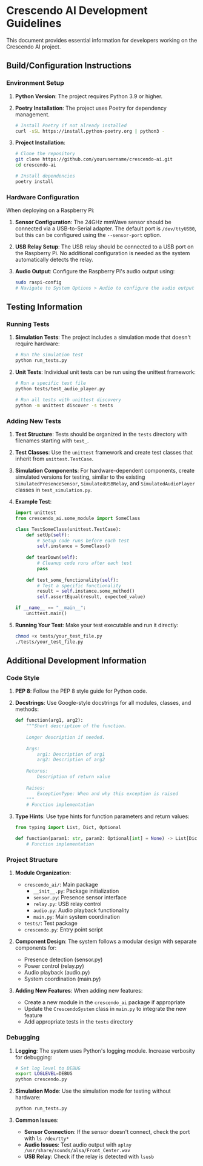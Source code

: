 # Crescendo AI Development Guidelines

This document provides essential information for developers working on the Crescendo AI project.

## Build/Configuration Instructions

### Environment Setup

1. **Python Version**: The project requires Python 3.9 or higher.

2. **Poetry Installation**: The project uses Poetry for dependency management.
   ```bash
   # Install Poetry if not already installed
   curl -sSL https://install.python-poetry.org | python3 -
   ```

3. **Project Installation**:
   ```bash
   # Clone the repository
   git clone https://github.com/yourusername/crescendo-ai.git
   cd crescendo-ai
   
   # Install dependencies
   poetry install
   ```

### Hardware Configuration

When deploying on a Raspberry Pi:

1. **Sensor Configuration**: The 24GHz mmWave sensor should be connected via a USB-to-Serial adapter. The default port is `/dev/ttyUSB0`, but this can be configured using the `--sensor-port` option.

2. **USB Relay Setup**: The USB relay should be connected to a USB port on the Raspberry Pi. No additional configuration is needed as the system automatically detects the relay.

3. **Audio Output**: Configure the Raspberry Pi's audio output using:
   ```bash
   sudo raspi-config
   # Navigate to System Options > Audio to configure the audio output
   ```

## Testing Information

### Running Tests

1. **Simulation Tests**: The project includes a simulation mode that doesn't require hardware:
   ```bash
   # Run the simulation test
   python run_tests.py
   ```

2. **Unit Tests**: Individual unit tests can be run using the unittest framework:
   ```bash
   # Run a specific test file
   python tests/test_audio_player.py
   
   # Run all tests with unittest discovery
   python -m unittest discover -s tests
   ```

### Adding New Tests

1. **Test Structure**: Tests should be organized in the `tests` directory with filenames starting with `test_`.

2. **Test Classes**: Use the `unittest` framework and create test classes that inherit from `unittest.TestCase`.

3. **Simulation Components**: For hardware-dependent components, create simulated versions for testing, similar to the existing `SimulatedPresenceSensor`, `SimulatedUSBRelay`, and `SimulatedAudioPlayer` classes in `test_simulation.py`.

4. **Example Test**:
   ```python
   import unittest
   from crescendo_ai.some_module import SomeClass
   
   class TestSomeClass(unittest.TestCase):
       def setUp(self):
           # Setup code runs before each test
           self.instance = SomeClass()
       
       def tearDown(self):
           # Cleanup code runs after each test
           pass
       
       def test_some_functionality(self):
           # Test a specific functionality
           result = self.instance.some_method()
           self.assertEqual(result, expected_value)
   
   if __name__ == "__main__":
       unittest.main()
   ```

5. **Running Your Test**: Make your test executable and run it directly:
   ```bash
   chmod +x tests/your_test_file.py
   ./tests/your_test_file.py
   ```

## Additional Development Information

### Code Style

1. **PEP 8**: Follow the PEP 8 style guide for Python code.

2. **Docstrings**: Use Google-style docstrings for all modules, classes, and methods:
   ```python
   def function(arg1, arg2):
       """Short description of the function.
       
       Longer description if needed.
       
       Args:
           arg1: Description of arg1
           arg2: Description of arg2
           
       Returns:
           Description of return value
           
       Raises:
           ExceptionType: When and why this exception is raised
       """
       # Function implementation
   ```

3. **Type Hints**: Use type hints for function parameters and return values:
   ```python
   from typing import List, Dict, Optional
   
   def function(param1: str, param2: Optional[int] = None) -> List[Dict[str, str]]:
       # Function implementation
   ```

### Project Structure

1. **Module Organization**:
   - `crescendo_ai/`: Main package
     - `__init__.py`: Package initialization
     - `sensor.py`: Presence sensor interface
     - `relay.py`: USB relay control
     - `audio.py`: Audio playback functionality
     - `main.py`: Main system coordination
   - `tests/`: Test package
   - `crescendo.py`: Entry point script

2. **Component Design**: The system follows a modular design with separate components for:
   - Presence detection (sensor.py)
   - Power control (relay.py)
   - Audio playback (audio.py)
   - System coordination (main.py)

3. **Adding New Features**: When adding new features:
   - Create a new module in the `crescendo_ai` package if appropriate
   - Update the `CrescendoSystem` class in `main.py` to integrate the new feature
   - Add appropriate tests in the `tests` directory

### Debugging

1. **Logging**: The system uses Python's logging module. Increase verbosity for debugging:
   ```bash
   # Set log level to DEBUG
   export LOGLEVEL=DEBUG
   python crescendo.py
   ```

2. **Simulation Mode**: Use the simulation mode for testing without hardware:
   ```bash
   python run_tests.py
   ```

3. **Common Issues**:
   - **Sensor Connection**: If the sensor doesn't connect, check the port with `ls /dev/tty*`
   - **Audio Issues**: Test audio output with `aplay /usr/share/sounds/alsa/Front_Center.wav`
   - **USB Relay**: Check if the relay is detected with `lsusb`